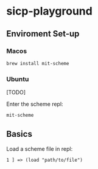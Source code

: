 # sicp-playground

## Enviroment Set-up

### Macos 

```bash
brew install mit-scheme
```

### Ubuntu

[TODO]

Enter the scheme repl:

```bash
mit-scheme
```

## Basics

Load a scheme file in repl:

```
1 ] => (load "path/to/file")
```


